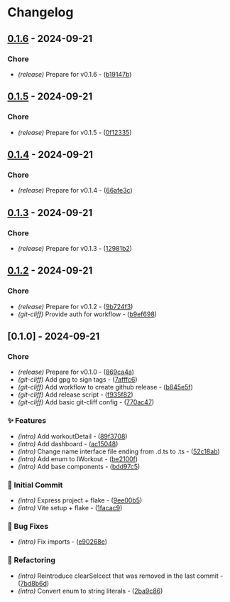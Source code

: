 # Changelog


## [0.1.6](https://github.com/Flokkq/https://github.com/orhun/git-cliff/blob/main/cliff.toml/compare/v0.1.5..v0.1.6) - 2024-09-21




### Chore

- *(release)* Prepare for v0.1.6 - ([b19147b](https://github.com/Flokkq/https://github.com/orhun/git-cliff/blob/main/cliff.toml/commit/b19147bd85b05ddef195e310867f2ba20ea75070))


## [0.1.5](https://github.com/Flokkq/https://github.com/orhun/git-cliff/blob/main/cliff.toml/compare/v0.1.4..v0.1.5) - 2024-09-21




### Chore

- *(release)* Prepare for v0.1.5 - ([0f12335](https://github.com/Flokkq/https://github.com/orhun/git-cliff/blob/main/cliff.toml/commit/0f12335a986bdd0c57a844d5f49642cbbc837260))


## [0.1.4](https://github.com/Flokkq/https://github.com/orhun/git-cliff/blob/main/cliff.toml/compare/v0.1.3..v0.1.4) - 2024-09-21




### Chore

- *(release)* Prepare for v0.1.4 - ([66afe3c](https://github.com/Flokkq/https://github.com/orhun/git-cliff/blob/main/cliff.toml/commit/66afe3c2b28736c9cbae440c6fa11932025c3260))


## [0.1.3](https://github.com/Flokkq/https://github.com/orhun/git-cliff/blob/main/cliff.toml/compare/v0.1.2..v0.1.3) - 2024-09-21




### Chore

- *(release)* Prepare for v0.1.3 - ([12981b2](https://github.com/Flokkq/https://github.com/orhun/git-cliff/blob/main/cliff.toml/commit/12981b27a2cc0d04f04f25deece67d4cc6701370))


## [0.1.2](https://github.com/Flokkq/https://github.com/orhun/git-cliff/blob/main/cliff.toml/compare/v0.1.0..v0.1.2) - 2024-09-21




### Chore

- *(release)* Prepare for v0.1.2 - ([9b724f3](https://github.com/Flokkq/https://github.com/orhun/git-cliff/blob/main/cliff.toml/commit/9b724f3553e892ef52bfd0e1ffdb8de4cb903f16))
- *(git-cliff)* Provide auth for workflow - ([b9ef698](https://github.com/Flokkq/https://github.com/orhun/git-cliff/blob/main/cliff.toml/commit/b9ef698aeb9fedb97abb8ef620817f6d0d6b3b82))


## [0.1.0] - 2024-09-21




### Chore

- *(release)* Prepare for v0.1.0 - ([869ca4a](https://github.com/Flokkq/https://github.com/orhun/git-cliff/blob/main/cliff.toml/commit/869ca4a61098361736cb42fe1a443fea16bf3441))
- *(git-cliff)* Add gpg to sign tags - ([7afffc6](https://github.com/Flokkq/https://github.com/orhun/git-cliff/blob/main/cliff.toml/commit/7afffc69c1b9ef2b16ca19fc3dc3285980a91f73))
- *(git-cliff)* Add workflow to create github release - ([b845e5f](https://github.com/Flokkq/https://github.com/orhun/git-cliff/blob/main/cliff.toml/commit/b845e5fc33d59395eef037d0d6c0d400c9974e5b))
- *(git-cliff)* Add release script - ([f935f82](https://github.com/Flokkq/https://github.com/orhun/git-cliff/blob/main/cliff.toml/commit/f935f82fec9cf4119efb19fb050ff55896195fc6))
- *(git-cliff)* Add basic git-cliff config - ([770ac47](https://github.com/Flokkq/https://github.com/orhun/git-cliff/blob/main/cliff.toml/commit/770ac47db2ce021dd84e4423f7bc09896c3820f5))

### ✨ Features

- *(intro)* Add workoutDetail - ([89f3708](https://github.com/Flokkq/https://github.com/orhun/git-cliff/blob/main/cliff.toml/commit/89f3708b07484224c60962e9238b171ee0f58483))
- *(intro)* Add dashboard - ([ac15048](https://github.com/Flokkq/https://github.com/orhun/git-cliff/blob/main/cliff.toml/commit/ac15048b7061ab796fd151b1aa997a58a0e221db))
- *(intro)* Change name interface file ending from .d.ts to .ts - ([52c18ab](https://github.com/Flokkq/https://github.com/orhun/git-cliff/blob/main/cliff.toml/commit/52c18abaf70fd87a687a909dd0846e09dd2bd2ed))
- *(intro)* Add enum to IWorkout - ([be2100f](https://github.com/Flokkq/https://github.com/orhun/git-cliff/blob/main/cliff.toml/commit/be2100f333cbbbac33ad5bdb00407a6c95c99e40))
- *(intro)* Add base components - ([bdd97c5](https://github.com/Flokkq/https://github.com/orhun/git-cliff/blob/main/cliff.toml/commit/bdd97c5af61b296697ec89b1176907c7e654fd62))

### 🎉 Initial Commit

- *(intro)* Express project + flake - ([9ee00b5](https://github.com/Flokkq/https://github.com/orhun/git-cliff/blob/main/cliff.toml/commit/9ee00b53cfc446296820bbee19ab0548f5515630))
- *(intro)* Vite setup + flake - ([1facac9](https://github.com/Flokkq/https://github.com/orhun/git-cliff/blob/main/cliff.toml/commit/1facac98309071b68e0ddf776f058c435ef7c1fa))

### 🐛 Bug Fixes

- *(intro)* Fix imports - ([e90268e](https://github.com/Flokkq/https://github.com/orhun/git-cliff/blob/main/cliff.toml/commit/e90268e70bf3045dfde22c6a88bf043306066c7c))

### 🚜 Refactoring

- *(intro)* Reintroduce clearSelcect that was removed in the last commit - ([7bd8b6d](https://github.com/Flokkq/https://github.com/orhun/git-cliff/blob/main/cliff.toml/commit/7bd8b6d8c286eb292d46a31d4ee80db173d049ad))
- *(intro)* Convert enum to string literals - ([2ba9c86](https://github.com/Flokkq/https://github.com/orhun/git-cliff/blob/main/cliff.toml/commit/2ba9c86c9bba4b110eea67f512dc96cd116f9f06))
<!-- generated by git-cliff -->
